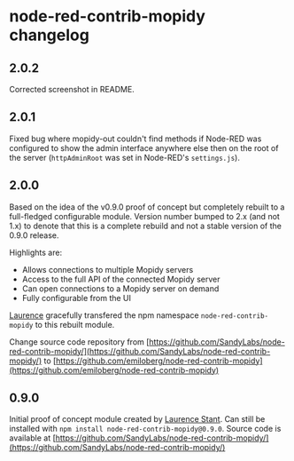 # node-red-contrib-mopidy changelog

## 2.0.2
Corrected screenshot in README.

## 2.0.1
Fixed bug where mopidy-out couldn't find methods if Node-RED was configured to show the admin interface anywhere else then on the root of the server (`httpAdminRoot` was set in Node-RED's `settings.js`).

## 2.0.0
Based on the idea of the v0.9.0 proof of concept but completely rebuilt to a full-fledged configurable module. Version number bumped to 2.x (and not 1.x) to denote that this is a complete rebuild and not a stable version of the 0.9.0 release.

Highlights are:

* Allows connections to multiple Mopidy servers
* Access to the full API of the connected Mopidy server
* Can open connections to a Mopidy server on demand
* Fully configurable from the UI

[Laurence](https://github.com/helgrind) gracefully transfered the npm namespace `node-red-contrib-mopidy` to this rebuilt module.

Change source code repository from [https://github.com/SandyLabs/node-red-contrib-mopidy/](https://github.com/SandyLabs/node-red-contrib-mopidy/) to [https://github.com/emiloberg/node-red-contrib-mopidy](https://github.com/emiloberg/node-red-contrib-mopidy)

## 0.9.0
Initial proof of concept module created by [Laurence Stant](https://github.com/helgrind). Can still be installed with `npm install node-red-contrib-mopidy@0.9.0`. Source code is available at [https://github.com/SandyLabs/node-red-contrib-mopidy/](https://github.com/SandyLabs/node-red-contrib-mopidy/)